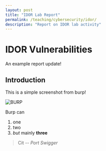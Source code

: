 ```yaml
---
layout: post
title: "IDOR Lab Report"
permalink: /teaching/cybersecurity/idor/
description: "Report on IDOR lab activity"
---
```


# IDOR Vulnerabilities

An example report update!


## Introduction

This is a simple screenshot from burp!

![BURP](/assets/images/burp.png)

Burp can

1. one
2. two
3. *but* mainly **three**

> Cit
> -- <cite>Port Swigger</cite>

